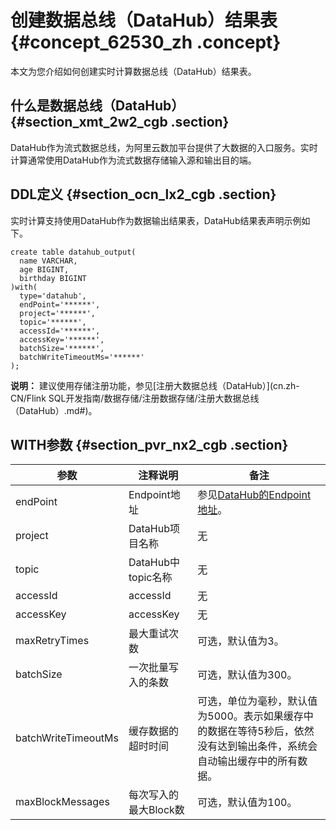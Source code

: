 # 创建数据总线（DataHub）结果表 {#concept_62530_zh .concept}

本文为您介绍如何创建实时计算数据总线（DataHub）结果表。

## 什么是数据总线（DataHub） {#section_xmt_2w2_cgb .section}

DataHub作为流式数据总线，为阿里云数加平台提供了大数据的入口服务。实时计算通常使用DataHub作为流式数据存储输入源和输出目的端。

## DDL定义 {#section_ocn_lx2_cgb .section}

实时计算支持使用DataHub作为数据输出结果表，DataHub结果表声明示例如下。

```language-sql
create table datahub_output(
  name VARCHAR,
  age BIGINT,
  birthday BIGINT
)with(
  type='datahub',
  endPoint='******',
  project='******',
  topic='******',
  accessId='******',
  accessKey='******',
  batchSize='******',
  batchWriteTimeoutMs='******'
);

```

**说明：** 建议使用存储注册功能，参见[注册大数据总线（DataHub）](cn.zh-CN/Flink SQL开发指南/数据存储/注册数据存储/注册大数据总线（DataHub）.md#)。

## WITH参数 {#section_pvr_nx2_cgb .section}

|参数|注释说明|备注|
|--|----|--|
|endPoint|Endpoint地址|参见[DataHub的Endpoint地址](https://help.aliyun.com/document_detail/47442.html?spm=5176.doc47439.6.542.w2TEz3)。|
|project|DataHub项目名称|无|
|topic|DataHub中topic名称|无|
|accessId|accessId|无|
|accessKey|accessKey|无|
|maxRetryTimes|最大重试次数|可选，默认值为3。|
|batchSize|一次批量写入的条数|可选，默认值为300。|
|batchWriteTimeoutMs|缓存数据的超时时间|可选，单位为毫秒，默认值为5000。表示如果缓存中的数据在等待5秒后，依然没有达到输出条件，系统会自动输出缓存中的所有数据。|
|maxBlockMessages|每次写入的最大Block数|可选，默认值为100。|

